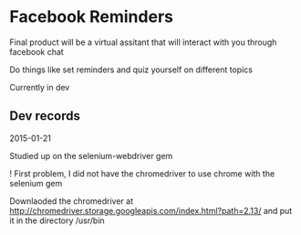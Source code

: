 # Facebook Reminders
Final product will be a virtual assitant that will interact with you through facebook chat

Do things like set reminders and quiz yourself on different topics

Currently in dev

## Dev records

2015-01-21

Studied up on the selenium-webdriver gem

! First problem, I did not have the chromedriver to use chrome with the selenium gem

Downlaoded the chromedriver at http://chromedriver.storage.googleapis.com/index.html?path=2.13/ and put it in the directory /usr/bin
